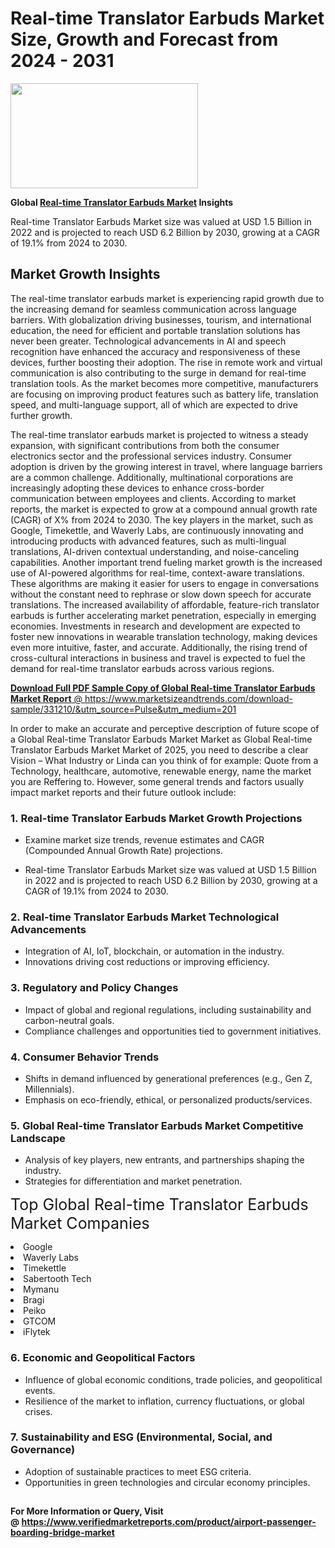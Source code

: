 <H1>Real-time Translator Earbuds Market Size, Growth and Forecast from 2024 - 2031</H1><img class="aligncenter size-medium wp-image-584254" src="https://thirdeyenews.in/wp-content/uploads/2024/09/Global-Market-Research-300x168.jpeg" alt="" width="300" height="168" /><p><strong>Global&nbsp;<a href="https://www.marketsizeandtrends.com/download-sample/331210/&amp;utm_source=Pulse&amp;utm_medium=201">Real-time Translator Earbuds Market</a> Insights</strong></p><p>Real-time Translator Earbuds Market size was valued at USD 1.5 Billion in 2022 and is projected to reach USD 6.2 Billion by 2030, growing at a CAGR of 19.1% from 2024 to 2030.</p><p><h2>Market Growth Insights</h2> <p>The real-time translator earbuds market is experiencing rapid growth due to the increasing demand for seamless communication across language barriers. With globalization driving businesses, tourism, and international education, the need for efficient and portable translation solutions has never been greater. Technological advancements in AI and speech recognition have enhanced the accuracy and responsiveness of these devices, further boosting their adoption. The rise in remote work and virtual communication is also contributing to the surge in demand for real-time translation tools. As the market becomes more competitive, manufacturers are focusing on improving product features such as battery life, translation speed, and multi-language support, all of which are expected to drive further growth.</p> <p><a href="#"></a></p> <p>The real-time translator earbuds market is projected to witness a steady expansion, with significant contributions from both the consumer electronics sector and the professional services industry. Consumer adoption is driven by the growing interest in travel, where language barriers are a common challenge. Additionally, multinational corporations are increasingly adopting these devices to enhance cross-border communication between employees and clients. According to market reports, the market is expected to grow at a compound annual growth rate (CAGR) of X% from 2024 to 2030. The key players in the market, such as Google, Timekettle, and Waverly Labs, are continuously innovating and introducing products with advanced features, such as multi-lingual translations, AI-driven contextual understanding, and noise-canceling capabilities. Another important trend fueling market growth is the increased use of AI-powered algorithms for real-time, context-aware translations. These algorithms are making it easier for users to engage in conversations without the constant need to rephrase or slow down speech for accurate translations. The increased availability of affordable, feature-rich translator earbuds is further accelerating market penetration, especially in emerging economies. Investments in research and development are expected to foster new innovations in wearable translation technology, making devices even more intuitive, faster, and accurate. Additionally, the rising trend of cross-cultural interactions in business and travel is expected to fuel the demand for real-time translator earbuds across various regions. <p><a href="#"></p><p><span class=""><strong>Download Full PDF Sample Copy of Global Real-time Translator Earbuds Market Report</strong> @ <a href="https://www.marketsizeandtrends.com/download-sample/331210/&amp;utm_source=Pulse&amp;utm_medium=201" target="_blank">https://www.marketsizeandtrends.com/download-sample/331210/&amp;utm_source=Pulse&amp;utm_medium=201</a></span></p><p>In order to make an accurate and perceptive description of future scope of a Global&nbsp;Real-time Translator Earbuds Market Market as Global&nbsp;Real-time Translator Earbuds Market Market of 2025, you need to describe a clear Vision &ndash; What Industry or Linda can you think of for example: Quote from a Technology, healthcare, automotive, renewable energy, name the market you are Reffering to. However, some general trends and factors usually impact market reports and their future outlook include:</p><h3>1.&nbsp;<strong>Real-time Translator Earbuds Market Growth Projections</strong></h3><ul><li>Examine market size trends, revenue estimates and CAGR (Compounded Annual Growth Rate) projections.</li><li><p>Real-time Translator Earbuds Market size was valued at USD 1.5 Billion in 2022 and is projected to reach USD 6.2 Billion by 2030, growing at a CAGR of 19.1% from 2024 to 2030.</p></li></ul><h3>2.&nbsp;<strong>Real-time Translator Earbuds Market Technological Advancements</strong></h3><ul><li>Integration of AI, IoT, blockchain, or automation in the industry.</li><li>Innovations driving cost reductions or improving efficiency.</li></ul><h3>3.&nbsp;<strong>Regulatory and Policy Changes</strong></h3><ul><li>Impact of global and regional regulations, including sustainability and carbon-neutral goals.</li><li>Compliance challenges and opportunities tied to government initiatives.</li></ul><h3>4.&nbsp;<strong>Consumer Behavior Trends</strong></h3><ul><li>Shifts in demand influenced by generational preferences (e.g., Gen Z, Millennials).</li><li>Emphasis on eco-friendly, ethical, or personalized products/services.</li></ul><h3>5.&nbsp;<strong>Global Real-time Translator Earbuds Market Competitive Landscape</strong></h3><ul><li>Analysis of key players, new entrants, and partnerships shaping the industry.</li><li>Strategies for differentiation and market penetration.</li></ul><p data-pm-slice="1 1 []"><span style="color: inherit; font-family: inherit; font-size: 25px;">Top Global Real-time Translator Earbuds Market Companies</span></p><div class="" data-test-id=""><p><li>Google</li><li> Waverly Labs</li><li> Timekettle</li><li> Sabertooth Tech</li><li> Mymanu</li><li> Bragi</li><li> Peiko</li><li> GTCOM</li><li> iFlytek</li></p></div><h3>6.&nbsp;<strong>Economic and Geopolitical Factors</strong></h3><ul><li>Influence of global economic conditions, trade policies, and geopolitical events.</li><li>Resilience of the market to inflation, currency fluctuations, or global crises.</li></ul><h3>7.&nbsp;<strong>Sustainability and ESG (Environmental, Social, and Governance)</strong></h3><ul><li>Adoption of sustainable practices to meet ESG criteria.</li><li>Opportunities in green technologies and circular economy principles.</li></ul><h2><strong style="font-size: 14px;">For More Information or Query, Visit @&nbsp;</strong><a style="background-color: #ffffff; font-size: 14px;" href="https://www.marketsizeandtrends.com/report/real-time-translator-earbuds-market/" target="_blank">https://www.verifiedmarketreports.com/product/airport-passenger-boarding-bridge-market</a></h2>
